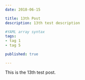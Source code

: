 ```yaml
---
date: 2018-06-15

title: 13th Post
description: 13th test description

#YAML array syntax
tags:
- tag 1
- tag 5

published: true

---
```


This is the 13th test post.
